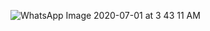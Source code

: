 ![WhatsApp Image 2020-07-01 at 3 43 11 AM](https://user-images.githubusercontent.com/42955212/86190761-ef4e8d80-bb4d-11ea-92e1-96b69e3abd87.jpeg)
